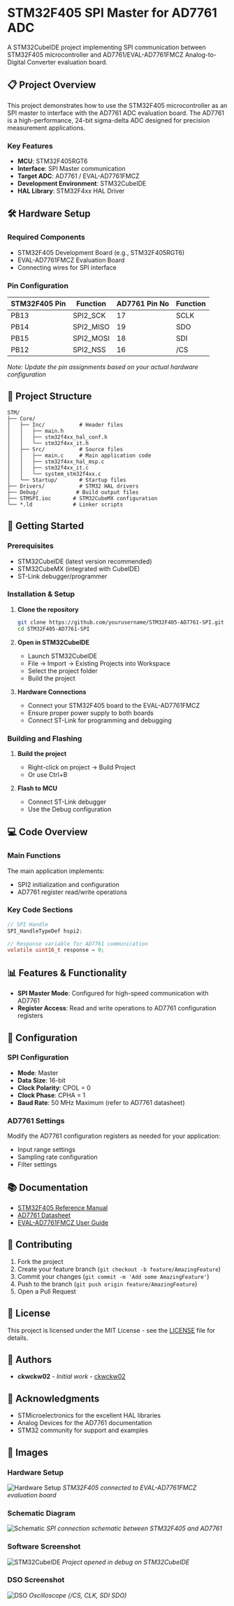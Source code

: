 # STM32F405 SPI Master for AD7761 ADC

A STM32CubeIDE project implementing SPI communication between STM32F405 microcontroller and AD7761/EVAL-AD7761FMCZ Analog-to-Digital Converter evaluation board.

## 📋 Project Overview

This project demonstrates how to use the STM32F405 microcontroller as an SPI master to interface with the AD7761 ADC evaluation board. The AD7761 is a high-performance, 24-bit sigma-delta ADC designed for precision measurement applications.

### Key Features
- **MCU**: STM32F405RGT6 
- **Interface**: SPI Master communication
- **Target ADC**: AD7761 / EVAL-AD7761FMCZ
- **Development Environment**: STM32CubeIDE
- **HAL Library**: STM32F4xx HAL Driver

## 🛠️ Hardware Setup

### Required Components
- STM32F405 Development Board (e.g., STM32F405RGT6)
- EVAL-AD7761FMCZ Evaluation Board
- Connecting wires for SPI interface

### Pin Configuration
| STM32F405 Pin | Function | AD7761 Pin No | Function |
|---------------|----------|------------|------------|
| PB13 | SPI2_SCK |17 | SCLK |
| PB14 | SPI2_MISO | 19 | SDO |
| PB15 | SPI2_MOSI| 18 | SDI |
| PB12 | SPI2_NSS | 16 |  /CS |

*Note: Update the pin assignments based on your actual hardware configuration*

## 📁 Project Structure

```
STM/
├── Core/
│   ├── Inc/           # Header files
│   │   ├── main.h
│   │   ├── stm32f4xx_hal_conf.h
│   │   └── stm32f4xx_it.h
│   ├── Src/           # Source files
│   │   ├── main.c     # Main application code
│   │   ├── stm32f4xx_hal_msp.c
│   │   ├── stm32f4xx_it.c
│   │   └── system_stm32f4xx.c
│   └── Startup/       # Startup files
├── Drivers/           # STM32 HAL drivers
├── Debug/            # Build output files
├── STMSPI.ioc       # STM32CubeMX configuration
└── *.ld             # Linker scripts
```

## 🚀 Getting Started

### Prerequisites
- STM32CubeIDE (latest version recommended)
- STM32CubeMX (integrated with CubeIDE)
- ST-Link debugger/programmer

### Installation & Setup

1. **Clone the repository**
   ```bash
   git clone https://github.com/yourusername/STM32F405-AD7761-SPI.git
   cd STM32F405-AD7761-SPI
   ```

2. **Open in STM32CubeIDE**
   - Launch STM32CubeIDE
   - File → Import → Existing Projects into Workspace
   - Select the project folder
   - Build the project

3. **Hardware Connections**
   - Connect your STM32F405 board to the EVAL-AD7761FMCZ
   - Ensure proper power supply to both boards
   - Connect ST-Link for programming and debugging

### Building and Flashing

1. **Build the project**
   - Right-click on project → Build Project
   - Or use Ctrl+B

2. **Flash to MCU**
   - Connect ST-Link debugger
   - Use the Debug configuration

## 💻 Code Overview

### Main Functions

The main application implements:
- SPI2 initialization and configuration
- AD7761 register read/write operations

### Key Code Sections

```c
// SPI Handle
SPI_HandleTypeDef hspi2;

// Response variable for AD7761 communication
volatile uint16_t response = 0;
```

## 📊 Features & Functionality

- **SPI Master Mode**: Configured for high-speed communication with AD7761
- **Register Access**: Read and write operations to AD7761 configuration registers

## 🔧 Configuration

### SPI Configuration
- **Mode**: Master
- **Data Size**: 16-bit
- **Clock Polarity**: CPOL = 0
- **Clock Phase**: CPHA = 1
- **Baud Rate**: 50 MHz Maximum (refer to AD7761 datasheet)

### AD7761 Settings
Modify the AD7761 configuration registers as needed for your application:
- Input range settings
- Sampling rate configuration
- Filter settings


## 📚 Documentation

- [STM32F405 Reference Manual](https://www.st.com/resource/en/reference_manual/dm00031020-stm32f405-415-stm32f407-417-stm32f427-437-and-stm32f429-439-advanced-arm-based-32-bit-mcus-stmicroelectronics.pdf)
- [AD7761 Datasheet](https://www.analog.com/media/en/technical-documentation/data-sheets/AD7761.pdf)
- [EVAL-AD7761FMCZ User Guide](https://www.analog.com/media/en/technical-documentation/user-guides/EVAL-AD7761FMCZ-UG-949.pdf)

## 🤝 Contributing

1. Fork the project
2. Create your feature branch (`git checkout -b feature/AmazingFeature`)
3. Commit your changes (`git commit -m 'Add some AmazingFeature'`)
4. Push to the branch (`git push origin feature/AmazingFeature`)
5. Open a Pull Request

## 📄 License

This project is licensed under the MIT License - see the [LICENSE](LICENSE) file for details.

## 👥 Authors

- **ckwckw02** - *Initial work* - [ckwckw02](https://github.com/ckwckw02)

## 🙏 Acknowledgments

- STMicroelectronics for the excellent HAL libraries
- Analog Devices for the AD7761 documentation
- STM32 community for support and examples

## 📸 Images

### Hardware Setup
![Hardware Setup](images/hardware.jpg)
*STM32F405 connected to EVAL-AD7761FMCZ evaluation board*

### Schematic Diagram
![Schematic](images/wiring.png)
*SPI connection schematic between STM32F405 and AD7761*

### Software Screenshot
![STM32CubeIDE](images/response.png)
*Project opened in debug on STM32CubeIDE*

### DSO Screenshot
![DSO](images/scope.png)
*Oscilloscope (/CS, CLK, SDI SDO)*
